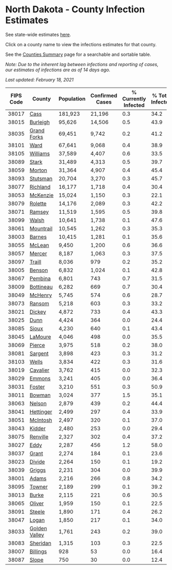 # North Dakota - County Infection Estimates

See state-wide estimates [here](/infections/us-nd).

Click on a county name to view the infections estimates for that county.

See the [Counties Summary](/infections/summary-counties) page for a searchable and sortable table.

*Note: Due to the inherent lag between infections and reporting of cases, our estimates of infections are as of 14 days ago.*

*Last updated: February 18, 2021*

|   FIPS Code |                         County |   Population |   Confirmed Cases |   % Currently Infected |   % Total Infected |
|-------------|--------------------------------|--------------|-------------------|------------------------|--------------------|
|       38017 |                   [Cass](cass) |      181,923 |            21,196 |                    0.3 |               34.2 |
|       38015 |           [Burleigh](burleigh) |       95,626 |            14,506 |                    0.5 |               43.9 |
|       38035 |     [Grand Forks](grand-forks) |       69,451 |             9,742 |                    0.2 |               41.2 |
|       38101 |                   [Ward](ward) |       67,641 |             9,068 |                    0.4 |               38.9 |
|       38105 |           [Williams](williams) |       37,589 |             4,407 |                    0.6 |               33.5 |
|       38089 |                 [Stark](stark) |       31,489 |             4,313 |                    0.5 |               39.7 |
|       38059 |               [Morton](morton) |       31,364 |             4,907 |                    0.4 |               45.4 |
|       38093 |           [Stutsman](stutsman) |       20,704 |             3,270 |                    0.3 |               45.7 |
|       38077 |           [Richland](richland) |       16,177 |             1,718 |                    0.4 |               30.4 |
|       38053 |           [McKenzie](mckenzie) |       15,024 |             1,150 |                    0.3 |               22.1 |
|       38079 |             [Rolette](rolette) |       14,176 |             2,089 |                    0.3 |               42.2 |
|       38071 |               [Ramsey](ramsey) |       11,519 |             1,595 |                    0.5 |               39.8 |
|       38099 |                 [Walsh](walsh) |       10,641 |             1,738 |                    0.1 |               47.6 |
|       38061 |         [Mountrail](mountrail) |       10,545 |             1,262 |                    0.3 |               35.3 |
|       38003 |               [Barnes](barnes) |       10,415 |             1,281 |                    0.1 |               35.6 |
|       38055 |               [McLean](mclean) |        9,450 |             1,200 |                    0.6 |               36.6 |
|       38057 |               [Mercer](mercer) |        8,187 |             1,063 |                    0.3 |               37.5 |
|       38097 |               [Traill](traill) |        8,036 |               979 |                    0.2 |               35.2 |
|       38005 |               [Benson](benson) |        6,832 |             1,024 |                    0.1 |               42.8 |
|       38067 |             [Pembina](pembina) |        6,801 |               743 |                    0.7 |               31.5 |
|       38009 |         [Bottineau](bottineau) |        6,282 |               669 |                    0.7 |               30.4 |
|       38049 |             [McHenry](mchenry) |        5,745 |               574 |                    0.6 |               28.7 |
|       38073 |               [Ransom](ransom) |        5,218 |               603 |                    0.3 |               33.2 |
|       38021 |               [Dickey](dickey) |        4,872 |               733 |                    0.4 |               43.3 |
|       38025 |                   [Dunn](dunn) |        4,424 |               364 |                    0.0 |               24.4 |
|       38085 |                 [Sioux](sioux) |        4,230 |               640 |                    0.1 |               43.4 |
|       38045 |             [LaMoure](lamoure) |        4,046 |               498 |                    0.0 |               35.5 |
|       38069 |               [Pierce](pierce) |        3,975 |               518 |                    0.2 |               38.0 |
|       38081 |             [Sargent](sargent) |        3,898 |               423 |                    0.3 |               31.2 |
|       38103 |                 [Wells](wells) |        3,834 |               422 |                    0.3 |               31.6 |
|       38019 |           [Cavalier](cavalier) |        3,762 |               415 |                    0.0 |               32.3 |
|       38029 |               [Emmons](emmons) |        3,241 |               405 |                    0.0 |               36.4 |
|       38031 |               [Foster](foster) |        3,210 |               551 |                    0.3 |               50.9 |
|       38011 |               [Bowman](bowman) |        3,024 |               377 |                    1.5 |               35.1 |
|       38063 |               [Nelson](nelson) |        2,879 |               439 |                    0.2 |               44.4 |
|       38041 |         [Hettinger](hettinger) |        2,499 |               297 |                    0.4 |               33.9 |
|       38051 |           [McIntosh](mcintosh) |        2,497 |               320 |                    0.1 |               37.0 |
|       38043 |               [Kidder](kidder) |        2,480 |               253 |                    0.0 |               29.4 |
|       38075 |           [Renville](renville) |        2,327 |               302 |                    0.4 |               37.2 |
|       38027 |                   [Eddy](eddy) |        2,287 |               456 |                    1.2 |               58.0 |
|       38037 |                 [Grant](grant) |        2,274 |               184 |                    0.1 |               23.6 |
|       38023 |               [Divide](divide) |        2,264 |               150 |                    0.1 |               19.2 |
|       38039 |               [Griggs](griggs) |        2,231 |               304 |                    0.0 |               39.9 |
|       38001 |                 [Adams](adams) |        2,216 |               266 |                    0.8 |               34.2 |
|       38095 |               [Towner](towner) |        2,189 |               299 |                    0.1 |               39.2 |
|       38013 |                 [Burke](burke) |        2,115 |               221 |                    0.6 |               30.5 |
|       38065 |               [Oliver](oliver) |        1,959 |               150 |                    0.1 |               22.5 |
|       38091 |               [Steele](steele) |        1,890 |               171 |                    0.4 |               26.2 |
|       38047 |                 [Logan](logan) |        1,850 |               217 |                    0.1 |               34.0 |
|       38033 | [Golden Valley](golden-valley) |        1,761 |               243 |                    0.2 |               39.0 |
|       38083 |           [Sheridan](sheridan) |        1,315 |               103 |                    0.3 |               22.5 |
|       38007 |           [Billings](billings) |          928 |                53 |                    0.0 |               16.4 |
|       38087 |                 [Slope](slope) |          750 |                30 |                    0.0 |               12.4 |